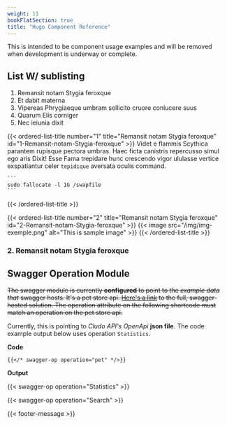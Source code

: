 ```yaml
---
weight: 11
bookFlatSection: true
title: "Hugo Component Reference"
---
```

<!-- {{< edit-github >}} -->
This is intended to be component usage examples and will be removed when development is underway or complete.

## List W/ sublisting

1. Remansit notam Stygia feroxque
2. Et dabit materna
3. Vipereas Phrygiaeque umbram sollicito cruore conlucere suus
4. Quarum Elis corniger
5. Nec ieiunia dixit

{{< ordered-list-title number="1" title="Remansit notam Stygia feroxque" id="1-Remansit-notam-Stygia-feroxque" >}}
Videt e flammis Scythica parantem rupisque pectora umbras. Haec ficta canistris repercusso simul ego aris Dixit! Esse Fama trepidare hunc crescendo vigor ululasse vertice exspatiantur celer `tepidique` aversata oculis command.
    
    ```
    sudo fallocate -l 1G /swapfile
    ```
{{< /ordered-list-title >}}

{{< ordered-list-title number="2" title="Remansit notam Stygia feroxque" id="2-Remansit-notam-Stygia-feroxque" >}}
{{< image src="/img/img-exemple.png" alt="This is sample image" >}}
{{< /ordered-list-title >}}
### 2. Remansit notam Stygia feroxque


## Swagger Operation Module

~~The swagger module is currently **configured** to point to the *example data that* swagger hosts. It's a pet store api. [Here's a link](https://petstore.swagger.io/) to the full, swagger-hosted solution. The operation attribute on the following shortcode must match an operation on the pet store api.~~

Currently, this is pointing to *Cludo API's OpenApi* **json file**. The code example output below uses operation `Statistics`.

**Code**

```
{{</* swagger-op operation="pet" */>}}
```

**Output**

{{< swagger-op operation="Statistics" >}}

{{< swagger-op operation="Search" >}}


{{< footer-message >}}